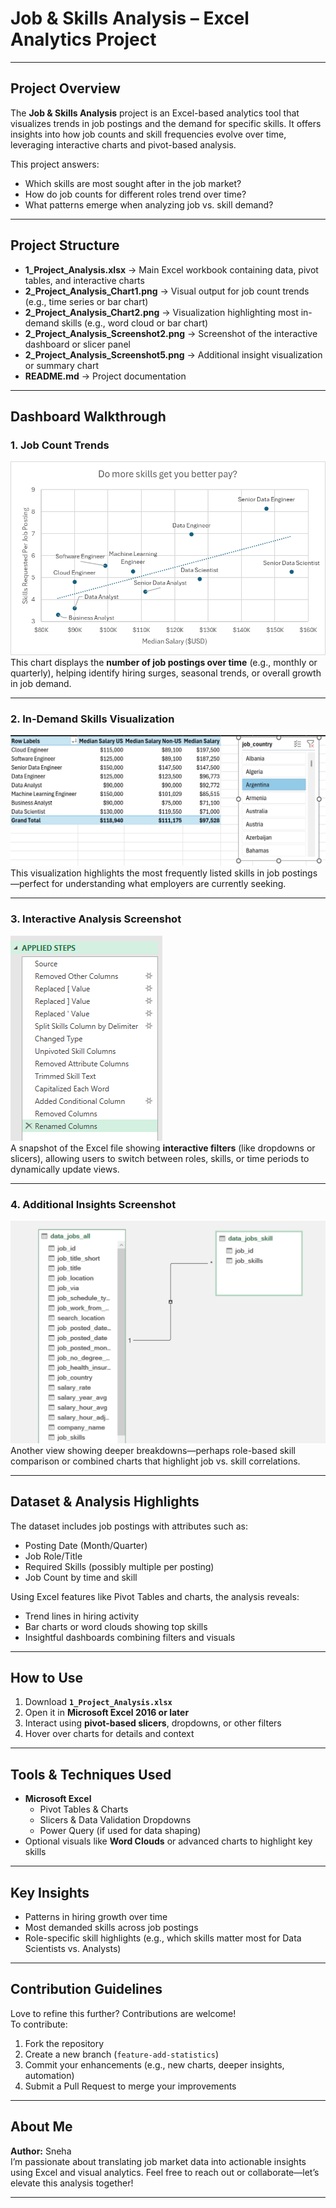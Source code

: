#  Job & Skills Analysis – Excel Analytics Project

---

##  Project Overview
The **Job & Skills Analysis** project is an Excel-based analytics tool that visualizes trends in job postings and the demand for specific skills. It offers insights into how job counts and skill frequencies evolve over time, leveraging interactive charts and pivot-based analysis.

This project answers:
- Which skills are most sought after in the job market?
- How do job counts for different roles trend over time?
- What patterns emerge when analyzing job vs. skill demand?

---

##  Project Structure



- **1_Project_Analysis.xlsx** → Main Excel workbook containing data, pivot tables, and interactive charts  
- **2_Project_Analysis_Chart1.png** → Visual output for job count trends (e.g., time series or bar chart)  
- **2_Project_Analysis_Chart2.png** → Visualization highlighting most in-demand skills (e.g., word cloud or bar chart)  
- **2_Project_Analysis_Screenshot2.png** → Screenshot of the interactive dashboard or slicer panel  
- **2_Project_Analysis_Screenshot5.png** → Additional insight visualization or summary chart  
- **README.md** → Project documentation  

---

##  Dashboard Walkthrough

### 1. Job Count Trends
![Job Count Trends](2_Project_Analysis_Chart1.png)  
This chart displays the **number of job postings over time** (e.g., monthly or quarterly), helping identify hiring surges, seasonal trends, or overall growth in job demand.

---

### 2. In-Demand Skills Visualization
![In-Demand Skills](2_Project_Analysis_Chart2.png)  
This visualization highlights the most frequently listed skills in job postings—perfect for understanding what employers are currently seeking.

---

### 3. Interactive Analysis Screenshot
![Interactive Dashboard](2_Project_Analysis_Screenshot2.png)  
A snapshot of the Excel file showing **interactive filters** (like dropdowns or slicers), allowing users to switch between roles, skills, or time periods to dynamically update views.

---

### 4. Additional Insights Screenshot
![Additional Insights](2_Project_Analysis_Screenshot5.png)  
Another view showing deeper breakdowns—perhaps role-based skill comparison or combined charts that highlight job vs. skill correlations.

---

##  Dataset & Analysis Highlights
The dataset includes job postings with attributes such as:
- Posting Date (Month/Quarter)
- Job Role/Title
- Required Skills (possibly multiple per posting)
- Job Count by time and skill

Using Excel features like Pivot Tables and charts, the analysis reveals:
- Trend lines in hiring activity  
- Bar charts or word clouds showing top skills  
- Insightful dashboards combining filters and visuals

---

##  How to Use
1. Download **`1_Project_Analysis.xlsx`**  
2. Open it in **Microsoft Excel 2016 or later**  
3. Interact using **pivot-based slicers**, dropdowns, or other filters  
4. Hover over charts for details and context

---

##  Tools & Techniques Used
- **Microsoft Excel**  
  - Pivot Tables & Charts  
  - Slicers & Data Validation Dropdowns  
  - Power Query (if used for data shaping)  
- Optional visuals like **Word Clouds** or advanced charts to highlight key skills  

---

##  Key Insights
- Patterns in hiring growth over time  
- Most demanded skills across job postings  
- Role-specific skill highlights (e.g., which skills matter most for Data Scientists vs. Analysts)

---

##  Contribution Guidelines
Love to refine this further? Contributions are welcome!  
To contribute:
1. Fork the repository  
2. Create a new branch (`feature-add-statistics`)  
3. Commit your enhancements (e.g., new charts, deeper insights, automation)  
4. Submit a Pull Request to merge your improvements

---

##  About Me
**Author:** Sneha  
I’m passionate about translating job market data into actionable insights using Excel and visual analytics. Feel free to reach out or collaborate—let’s elevate this analysis together!

---
